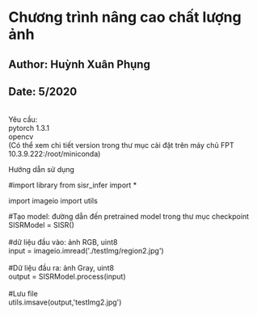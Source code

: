 # Chương trình nâng cao chất lượng ảnh
## Author: Huỳnh Xuân Phụng
## Date: 5/2020
<br/>
Yêu cầu: <br/>
pytorch 1.3.1 <br/>
opencv 
<br/>
(Có thể xem chi tiết version trong thư mục cài đặt trên máy chủ FPT 10.3.9.222:/root/miniconda)


Hướng dẫn sử dụng

#import library
from sisr_infer import *

import imageio
import  utils

#Tạo model: đường dẫn đến pretrained model trong thư mục checkpoint <br/>
SISRModel = SISR()
<br/>
<br/>
#dữ liệu đầu vào: ảnh RGB, uint8 <br/>
input = imageio.imread('./testImg/region2.jpg')
<br/>
<br/>
#Dữ liệu đầu ra: ảnh Gray, uint8 <br/>
output = SISRModel.process(input)
<br/>
<br/>
#Lưu file <br/>
utils.imsave(output,'testImg2.jpg')
